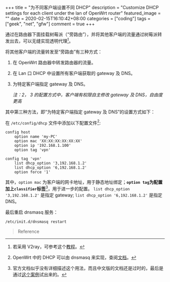 +++
title = "为不同客户端设置不同 DHCP"
description = "Customize DHCP settings for each client under the lan of OpenWrt router"
featured_image = ""
date = 2020-02-15T16:10:42+08:00
categories = ["coding"]
tags = ["geek", "net", "gfw"]
comment = true
+++

通过在路由器下面挂载树莓派（“旁路由”），并将其他客户端的流量通过树莓派转发出去，可以无缝实现透明代理[^1]。

将其他客户端的流量转发至“旁路由”有三种方式：

1. 在 OpenWrt 路由器中转发路由器的流量。
2. 在 Lan 口 DHCP 中设置所有客户端获取的 gateway 及 DNS。
3. 为特定客户端指定 gateway 及 DNS。

   _注：2， 3 的配置方式中，客户端有权限自主修改 gateway 及 DNS，自由度更高_

其中第三种方法，即“为特定客户端指定 gateway 及 DNS”的设置方式如下：

在 `/etc/config/dhcp` 文件中添加以下配置文件[^2]:

```
config host
    option name 'my-PC'
    option mac 'XX:XX:XX:XX:XX:XX'
    option ip '192.168.1.100'
    option tag 'vpn'

config tag 'vpn'
    list dhcp_option '3,192.168.1.2'
    list dhcp_option '6,192.168.1.2'
    option force '1'
```

其中，`option mac` 为客户端的网卡地址，用于静态地址绑定；**`option tag`为配置加上`classifier`标签**[^3]，用于进一步的配置。
`list dhcp_option '3,192.168.1.2'` 是指定 gateway;
`list dhcp_option '6,192.168.1.2'` 是指定 DNS。

最后重启 dnsmasq 服务：

```bash
/etc/init.d/dnsmasq restart
```

> Reference

[^1]: 若采用 V2ray，可参考这个[教程](https://toutyrater.github.io/app/tproxy.html)。
[^2]: OpenWrt 中的 DHCP 可以由 dnsmasq 来实现，查阅[文档](https://openwrt.org/start?id=docs/guide-user/base-system/dhcp)。
[^3]: 官方文档似乎没有详细描述这个用法，而且中文版的文档还是过时的，最后是通过[这个案例](https://sites.google.com/site/virtualdesktoplinkboxbox/home/computing/electronics/routers/openwrt?tmpl=%2Fsystem%2Fapp%2Ftemplates%2Fprint%2F&showPrintDialog=1)试出来的。
